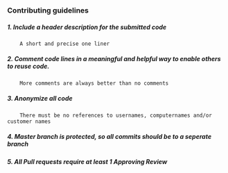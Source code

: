 ### Contributing guidelines

##### 1. Include a header description for the submitted code
		A short and precise one liner

##### 2. Comment code lines in a meaningful and helpful way to enable others to reuse code. 
		More comments are always better than no comments

##### 3. Anonymize all code 
		There must be no references to usernames, computernames and/or customer names
  
##### 4. Master branch is protected, so all commits should be to a seperate branch
##### 5. All Pull requests require at least 1 Approving Review	
